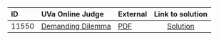 | ID | UVa Online Judge | External | Link to solution |
|:---|:---|:---|:---:|
| 11550 | [Demanding Dilemma](https://onlinejudge.org/index.php?option=com_onlinejudge&Itemid=8&category=24&page=show_problem&problem=2545) | [PDF](https://onlinejudge.org/external/115/11550.pdf) | [Solution](https%3A//github.com/versenyi98/programming-contests/tree/master/UVa%20Online%20Judge/11550%2520-%2520Demanding%2520Dilemma)|
